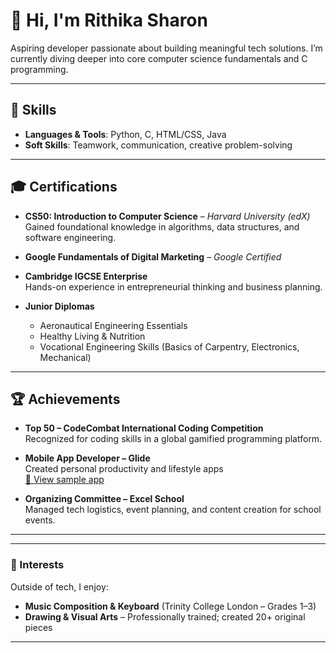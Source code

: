 # 👋 Hi, I'm Rithika Sharon

Aspiring developer passionate about building meaningful tech solutions. I’m currently diving deeper into core computer science fundamentals and C programming.

---

## 💼 Skills

- **Languages & Tools**: Python, C, HTML/CSS, Java
- **Soft Skills**: Teamwork, communication, creative problem-solving

---

## 🎓 Certifications

- **CS50: Introduction to Computer Science** – *Harvard University (edX)*  
  Gained foundational knowledge in algorithms, data structures, and software engineering.

- **Google Fundamentals of Digital Marketing** – *Google Certified*

- **Cambridge IGCSE Enterprise**  
  Hands-on experience in entrepreneurial thinking and business planning.

- **Junior Diplomas**  
  - Aeronautical Engineering Essentials  
  - Healthy Living & Nutrition  
  - Vocational Engineering Skills (Basics of Carpentry, Electronics, Mechanical)

---

## 🏆 Achievements

- **Top 50 – CodeCombat International Coding Competition**  
  Recognized for coding skills in a global gamified programming platform.

- **Mobile App Developer – Glide**  
  Created personal productivity and lifestyle apps  
  [🔗 View sample app](https://honest-food-2930.glideapp.io/)

- **Organizing Committee – Excel School**  
  Managed tech logistics, event planning, and content creation for school events.

---

---

###  🎵 Interests

Outside of tech, I enjoy:

- **Music Composition & Keyboard** (Trinity College London – Grades 1–3)  
- **Drawing & Visual Arts** – Professionally trained; created 20+ original pieces

---

<!--
**pixel-compiler-rs/pixel-compiler-rs** is a ✨ _special_ ✨ repository because its `README.md` (this file) appears on your GitHub profile.

Here are some ideas to get you started:

- 🔭 I’m currently working on ...
- 🌱 I’m currently learning ...
- 👯 I’m looking to collaborate on ...
- 🤔 I’m looking for help with ...
- 💬 Ask me about ...
- 📫 How to reach me: ...
- 😄 Pronouns: ...
- ⚡ Fun fact: ...
-->
